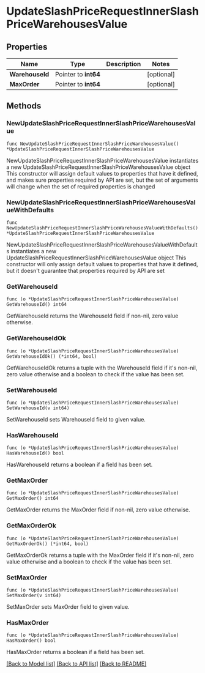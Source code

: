 # UpdateSlashPriceRequestInnerSlashPriceWarehousesValue

## Properties

Name | Type | Description | Notes
------------ | ------------- | ------------- | -------------
**WarehouseId** | Pointer to **int64** |  | [optional] 
**MaxOrder** | Pointer to **int64** |  | [optional] 

## Methods

### NewUpdateSlashPriceRequestInnerSlashPriceWarehousesValue

`func NewUpdateSlashPriceRequestInnerSlashPriceWarehousesValue() *UpdateSlashPriceRequestInnerSlashPriceWarehousesValue`

NewUpdateSlashPriceRequestInnerSlashPriceWarehousesValue instantiates a new UpdateSlashPriceRequestInnerSlashPriceWarehousesValue object
This constructor will assign default values to properties that have it defined,
and makes sure properties required by API are set, but the set of arguments
will change when the set of required properties is changed

### NewUpdateSlashPriceRequestInnerSlashPriceWarehousesValueWithDefaults

`func NewUpdateSlashPriceRequestInnerSlashPriceWarehousesValueWithDefaults() *UpdateSlashPriceRequestInnerSlashPriceWarehousesValue`

NewUpdateSlashPriceRequestInnerSlashPriceWarehousesValueWithDefaults instantiates a new UpdateSlashPriceRequestInnerSlashPriceWarehousesValue object
This constructor will only assign default values to properties that have it defined,
but it doesn't guarantee that properties required by API are set

### GetWarehouseId

`func (o *UpdateSlashPriceRequestInnerSlashPriceWarehousesValue) GetWarehouseId() int64`

GetWarehouseId returns the WarehouseId field if non-nil, zero value otherwise.

### GetWarehouseIdOk

`func (o *UpdateSlashPriceRequestInnerSlashPriceWarehousesValue) GetWarehouseIdOk() (*int64, bool)`

GetWarehouseIdOk returns a tuple with the WarehouseId field if it's non-nil, zero value otherwise
and a boolean to check if the value has been set.

### SetWarehouseId

`func (o *UpdateSlashPriceRequestInnerSlashPriceWarehousesValue) SetWarehouseId(v int64)`

SetWarehouseId sets WarehouseId field to given value.

### HasWarehouseId

`func (o *UpdateSlashPriceRequestInnerSlashPriceWarehousesValue) HasWarehouseId() bool`

HasWarehouseId returns a boolean if a field has been set.

### GetMaxOrder

`func (o *UpdateSlashPriceRequestInnerSlashPriceWarehousesValue) GetMaxOrder() int64`

GetMaxOrder returns the MaxOrder field if non-nil, zero value otherwise.

### GetMaxOrderOk

`func (o *UpdateSlashPriceRequestInnerSlashPriceWarehousesValue) GetMaxOrderOk() (*int64, bool)`

GetMaxOrderOk returns a tuple with the MaxOrder field if it's non-nil, zero value otherwise
and a boolean to check if the value has been set.

### SetMaxOrder

`func (o *UpdateSlashPriceRequestInnerSlashPriceWarehousesValue) SetMaxOrder(v int64)`

SetMaxOrder sets MaxOrder field to given value.

### HasMaxOrder

`func (o *UpdateSlashPriceRequestInnerSlashPriceWarehousesValue) HasMaxOrder() bool`

HasMaxOrder returns a boolean if a field has been set.


[[Back to Model list]](../README.md#documentation-for-models) [[Back to API list]](../README.md#documentation-for-api-endpoints) [[Back to README]](../README.md)


